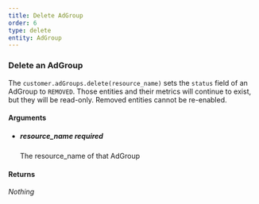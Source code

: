 ```yaml
---
title: Delete AdGroup 
order: 6
type: delete
entity: AdGroup 
---
```


### Delete an AdGroup 

The `customer.adGroups.delete(resource_name)` sets the `status` field of an AdGroup to `REMOVED`. Those entities and their metrics will continue to exist, but they will be read-only. Removed entities cannot be re-enabled.


#### Arguments

-   ##### resource_name _required_
    The resource_name of that AdGroup


#### Returns

_Nothing_